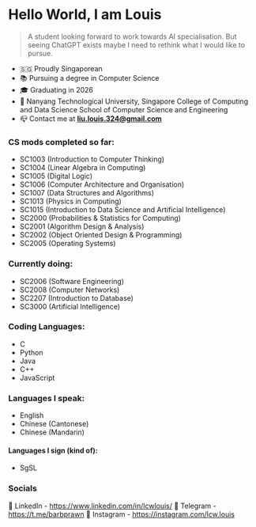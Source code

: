 # Hello World, I am Louis
> A student looking forward to work towards AI specialisation. But seeing ChatGPT exists maybe I need to rethink what I would like to pursue.
- 🇸🇬 Proudly Singaporean 
- 📚 Pursuing a degree in Computer Science
- 🎓 Graduating in 2026
- 🏫 Nanyang Technological University, Singapore
  College of Computing and Data Science
  School of Computer Science and Engineering  
- 📪 Contact me at **liu.louis.324@gmail.com** 

### CS mods completed so far:
- SC1003 (Introduction to Computer Thinking)
- SC1004 (Linear Algebra in Computing)
- SC1005 (Digital Logic)
- SC1006 (Computer Architecture and Organisation)
- SC1007 (Data Structures and Algorithms)
- SC1013 (Physics in Computing)
- SC1015 (Introduction to Data Science and Artificial Intelligence)
- SC2000 (Probabilities & Statistics for Computing)
- SC2001 (Algorithm Design & Analysis)
- SC2002 (Object Oriented Design & Programming)
- SC2005 (Operating Systems)

### Currently doing:
- SC2006 (Software Engineering)
- SC2008 (Computer Networks)
- SC2207 (Introduction to Database)
- SC3000 (Artificial Intelligence)


### Coding Languages:
- C
- Python
- Java
- C++
- JavaScript


### Languages I speak:
- English
- Chinese (Cantonese)
- Chinese (Mandarin)
#### Languages I sign (kind of):
- SgSL

### Socials
🔗 LinkedIn - https://www.linkedin.com/in/lcwlouis/
💬 Telegram - https://t.me/barbprawn
📸 Instagram - https://instagram.com/lcw.louis
